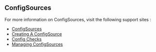 ## ConfigSources


For more information on ConfigSources, visit the following support sites : 
 - [ConfigSources](https://www.logicmonitor.com/support/other-logicmodules/articles/)
 - [Creating A ConfigSource](https://www.logicmonitor.com/support/other-logicmodules/articles/creating-a-configsource/)
 - [Config Checks](https://www.logicmonitor.com/support/other-logicmodules/articles/config-checks/)
 - [Managing ConfigSources](https://www.logicmonitor.com/support/settings/logicmodules/configsources/)